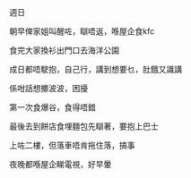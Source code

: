 週日

朝早俾家姐叫醒咗，瞓唔返，喺屋企食kfc 

食完大家換衫出門口去海洋公園

成日都唔駛抱，自己行，講到想要乜，肚餓又識講

係咁話想擲波波，困擾

第一次食爆谷，食得唔錯

最後去到餅店食埋麵包先瞓著，要抱上巴士

上咗二樓，但落車唔肯拖住落，搞事

夜晚都喺屋企睇電視，好早暈
